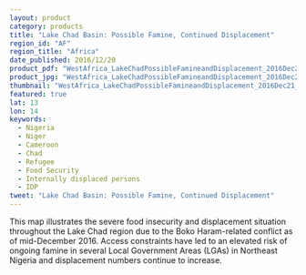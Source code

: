 ```yaml
---
layout: product
category: products
title: "Lake Chad Basin: Possible Famine, Continued Displacement"
region_id: "AF"
region_title: "Africa"
date_published: 2016/12/20
product_pdf: "WestAfrica_LakeChadPossibleFamineandDisplacement_2016Dec21_HIU_U1490.pdf"
product_jpg: "WestAfrica_LakeChadPossibleFamineandDisplacement_2016Dec21_HIU_U1490.jpg"
thumbnail: "WestAfrica_LakeChadPossibleFamineandDisplacement_2016Dec21_HIU_U1490_thumb.jpg"
featured: true
lat: 13
lon: 14
keywords:
  - Nigeria
  - Niger
  - Cameroon
  - Chad
  - Refugee
  - Food Security
  - Internally displaced persons
  - IDP
tweet: "Lake Chad Basin: Possible Famine, Continued Displacement"
---
```

This map illustrates the severe food insecurity and displacement situation throughout the Lake Chad region due to the Boko Haram-related conflict as of mid-December 2016. Access constraints have led to an elevated risk of ongoing famine in several Local Government Areas (LGAs) in Northeast Nigeria and displacement numbers continue to increase. 
